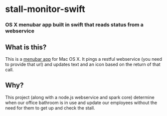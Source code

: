 # stall-monitor-swift
### OS X menubar app built in swift that reads status from a webservice

## What is this?
This is a [menubar app](http://en.wikipedia.org/wiki/Menu_bar#Macintosh) for Mac OS X.
It pings a restful webservice (you need to provide that url) and updates text and an icon based on the return of that call.

## Why?
This project (along with a node.js webservice and spark core) determine when our office bathroom is in use and update our employees without the need for them to get up and check the stall.

